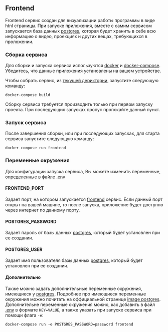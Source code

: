 ## Frontend

Frontend сервис создан для визуализации работы программы в виде htnl страницы.
При запуске приложения, вместе с самим сервисом запускается база данных [postgres](https://www.postgresql.org/),
которая будет хранить в себе всю информацию о видео, проекциях и других вещах, требующихся в проложении.

### Сборка сервиса
Для сборки и запуска сервиса используются [docker](https://www.docker.com/) и [docker-compose](https://docs.docker.com/compose/).
Убедитесь, что данные приложения установлены на вашем устройстве.

Чтобы собрать сервис, из [текущей дериктории](/), запустите следующую команду:
```shell
docker-compose build
```
Сборку сервиса требуется производить только при первом запуску проекта. 
При последующих запусках пропус пропскайте данный пункт.

### Запуск сервиса
После завершения сборки, или при последующих запусках, для старта сервиса запустите следующую команду:
```shell
docker-compose run frontend
```

### Переменные окружения
Для конфигурации запуска сервиса, Вы можете изменить переменные, определенные в файле [.env](.env)
#### FRONTEND_PORT
Задает порт, на котором запускается [frontend](/) сервис.
Если данный порт открыт на вашей машине, то после запуска, приложение будет доступно через интернет по данному порту.

#### POSTGRES_PASSWORD
Задает пароль от базы данных [postgres](https://www.postgresql.org/), который будет установлен при ее создании.

#### POSTGRES_USER
Задает имя пользователя базы данных [postgres](https://www.postgresql.org/), который будет установлен при ее создании.

#### Дополнительно
Также можно задать дополнительные переменные окружения, имеющиеся у [postgres](https://www.postgresql.org/).
Подробнее про имеющиеся переменные окружения можно почитать на оффициальной странице [image postgres](https://hub.docker.com/_/postgres).
Дополнительне переменные окружения можно, как добавить в файл [.env](.env) в формате `KEY=VALUE`,
а также указать при запуске сервиса при помощи флага `-e`:
```shell
docker-compose run -e POSTGRES_PASSWORD=password frontend
```